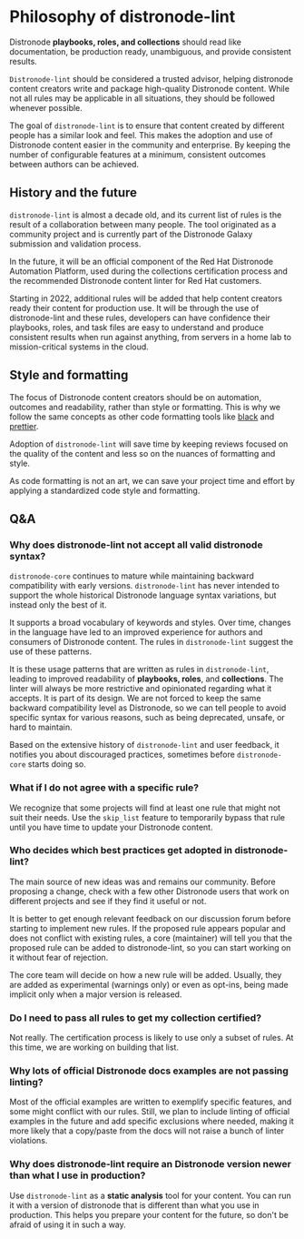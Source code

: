 # Philosophy of distronode-lint

Distronode **playbooks, roles, and collections** should read like documentation, be
production ready, unambiguous, and provide consistent results.

`Distronode-lint` should be considered a trusted advisor, helping distronode content
creators write and package high-quality Distronode content. While not all rules may
be applicable in all situations, they should be followed whenever possible.

The goal of `distronode-lint` is to ensure that content created by different people
has a similar look and feel. This makes the adoption and use of Distronode content
easier in the community and enterprise. By keeping the number of configurable
features at a minimum, consistent outcomes between authors can be achieved.

## History and the future

`distronode-lint` is almost a decade old, and its current list of rules is the
result of a collaboration between many people. The tool originated as a
community project and is currently part of the Distronode Galaxy submission and
validation process.

In the future, it will be an official component of the Red Hat Distronode
Automation Platform, used during the collections certification process and the
recommended Distronode content linter for Red Hat customers.

Starting in 2022, additional rules will be added that help content creators
ready their content for production use. It will be through the use of
distronode-lint and these rules, developers can have confidence their playbooks,
roles, and task files are easy to understand and produce consistent results when
run against anything, from servers in a home lab to mission-critical systems in
the cloud.

## Style and formatting

The focus of Distronode content creators should be on automation, outcomes and
readability, rather than style or formatting. This is why we follow the same
concepts as other code formatting tools like
[black](https://github.com/psf/black) and [prettier](https://prettier.io/).

Adoption of `distronode-lint` will save time by keeping reviews focused on the
quality of the content and less so on the nuances of formatting and style.

As code formatting is not an art, we can save your project time and effort by
applying a standardized code style and formatting.

## Q&A

### Why does distronode-lint not accept all valid distronode syntax?

`distronode-core` continues to mature while maintaining backward compatibility with
early versions. `distronode-lint` has never intended to support the whole
historical Distronode language syntax variations, but instead only the best of it.

It supports a broad vocabulary of keywords and styles. Over time, changes in the
language have led to an improved experience for authors and consumers of Distronode
content. The rules in `distronode-lint` suggest the use of these patterns.

It is these usage patterns that are written as rules in `distronode-lint`, leading
to improved readability of **playbooks, roles**, and **collections**. The linter
will always be more restrictive and opinionated regarding what it accepts. It is
part of its design. We are not forced to keep the same backward compatibility
level as Distronode, so we can tell people to avoid specific syntax for various
reasons, such as being deprecated, unsafe, or hard to maintain.

Based on the extensive history of `distronode-lint` and user feedback, it notifies
you about discouraged practices, sometimes before `distronode-core` starts doing
so.

### What if I do not agree with a specific rule?

We recognize that some projects will find at least one rule that might not suit
their needs. Use the `skip_list` feature to temporarily bypass that rule until
you have time to update your Distronode content.

### Who decides which best practices get adopted in distronode-lint?

The main source of new ideas was and remains our community. Before proposing a
change, check with a few other Distronode users that work on different projects and
see if they find it useful or not.

It is better to get enough relevant feedback on our discussion forum before
starting to implement new rules. If the proposed rule appears popular and does
not conflict with existing rules, a core (maintainer) will tell you that the
proposed rule can be added to distronode-lint, so you can start working on it
without fear of rejection.

The core team will decide on how a new rule will be added. Usually, they are
added as experimental (warnings only) or even as opt-ins, being made implicit
only when a major version is released.

### Do I need to pass all rules to get my collection certified?

Not really. The certification process is likely to use only a subset of rules.
At this time, we are working on building that list.

### Why lots of official Distronode docs examples are not passing linting?

Most of the official examples are written to exemplify specific features, and
some might conflict with our rules. Still, we plan to include linting of
official examples in the future and add specific exclusions where needed, making
it more likely that a copy/paste from the docs will not raise a bunch of linter
violations.

### Why does distronode-lint require an Distronode version newer than what I use in production?

Use `distronode-lint` as a **static analysis** tool for your content. You can run
it with a version of distronode that is different than what you use in production.
This helps you prepare your content for the future, so don't be afraid of using
it in such a way.
